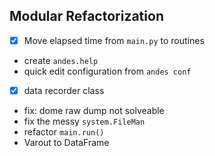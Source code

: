 ## Modular Refactorization
 - [x] Move elapsed time from `main.py` to routines
 - create ``andes.help`` 
 - quick edit configuration from ``andes conf``
 - [x] data recorder class
 - fix: dome raw dump not solveable
 - fix the messy `system.FileMan`
 - refactor `main.run()`
  - Varout to DataFrame
 
 